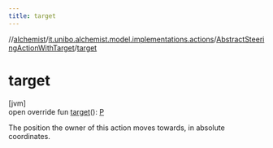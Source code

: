 ```yaml
---
title: target
---
```

//[alchemist](../../../index.html)/[it.unibo.alchemist.model.implementations.actions](../index.html)/[AbstractSteeringActionWithTarget](index.html)/[target](target.html)



# target



[jvm]\
open override fun [target](target.html)(): [P](index.html)



The position the owner of this action moves towards, in absolute coordinates.




